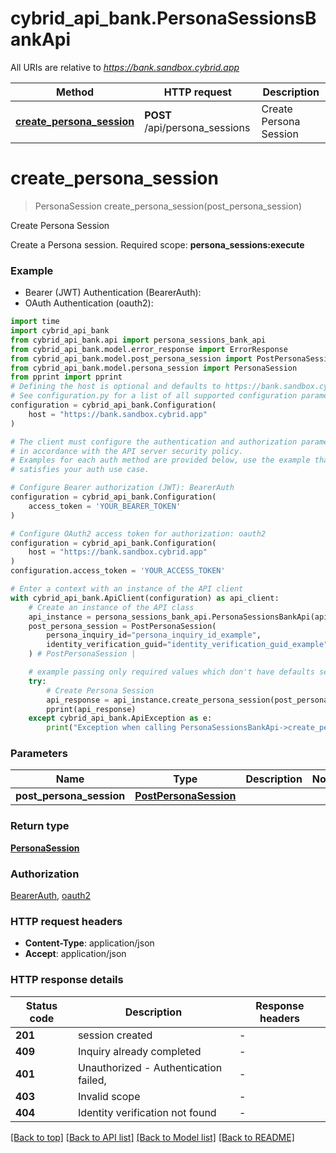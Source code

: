 # cybrid_api_bank.PersonaSessionsBankApi

All URIs are relative to *https://bank.sandbox.cybrid.app*

Method | HTTP request | Description
------------- | ------------- | -------------
[**create_persona_session**](PersonaSessionsBankApi.md#create_persona_session) | **POST** /api/persona_sessions | Create Persona Session


# **create_persona_session**
> PersonaSession create_persona_session(post_persona_session)

Create Persona Session

Create a Persona session.  Required scope: **persona_sessions:execute**

### Example

* Bearer (JWT) Authentication (BearerAuth):
* OAuth Authentication (oauth2):

```python
import time
import cybrid_api_bank
from cybrid_api_bank.api import persona_sessions_bank_api
from cybrid_api_bank.model.error_response import ErrorResponse
from cybrid_api_bank.model.post_persona_session import PostPersonaSession
from cybrid_api_bank.model.persona_session import PersonaSession
from pprint import pprint
# Defining the host is optional and defaults to https://bank.sandbox.cybrid.app
# See configuration.py for a list of all supported configuration parameters.
configuration = cybrid_api_bank.Configuration(
    host = "https://bank.sandbox.cybrid.app"
)

# The client must configure the authentication and authorization parameters
# in accordance with the API server security policy.
# Examples for each auth method are provided below, use the example that
# satisfies your auth use case.

# Configure Bearer authorization (JWT): BearerAuth
configuration = cybrid_api_bank.Configuration(
    access_token = 'YOUR_BEARER_TOKEN'
)

# Configure OAuth2 access token for authorization: oauth2
configuration = cybrid_api_bank.Configuration(
    host = "https://bank.sandbox.cybrid.app"
)
configuration.access_token = 'YOUR_ACCESS_TOKEN'

# Enter a context with an instance of the API client
with cybrid_api_bank.ApiClient(configuration) as api_client:
    # Create an instance of the API class
    api_instance = persona_sessions_bank_api.PersonaSessionsBankApi(api_client)
    post_persona_session = PostPersonaSession(
        persona_inquiry_id="persona_inquiry_id_example",
        identity_verification_guid="identity_verification_guid_example",
    ) # PostPersonaSession | 

    # example passing only required values which don't have defaults set
    try:
        # Create Persona Session
        api_response = api_instance.create_persona_session(post_persona_session)
        pprint(api_response)
    except cybrid_api_bank.ApiException as e:
        print("Exception when calling PersonaSessionsBankApi->create_persona_session: %s\n" % e)
```


### Parameters

Name | Type | Description  | Notes
------------- | ------------- | ------------- | -------------
 **post_persona_session** | [**PostPersonaSession**](PostPersonaSession.md)|  |

### Return type

[**PersonaSession**](PersonaSession.md)

### Authorization

[BearerAuth](../README.md#BearerAuth), [oauth2](../README.md#oauth2)

### HTTP request headers

 - **Content-Type**: application/json
 - **Accept**: application/json


### HTTP response details

| Status code | Description | Response headers |
|-------------|-------------|------------------|
**201** | session created |  -  |
**409** | Inquiry already completed |  -  |
**401** | Unauthorized - Authentication failed,  |  -  |
**403** | Invalid scope |  -  |
**404** | Identity verification not found |  -  |

[[Back to top]](#) [[Back to API list]](../README.md#documentation-for-api-endpoints) [[Back to Model list]](../README.md#documentation-for-models) [[Back to README]](../README.md)

